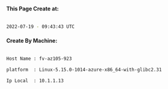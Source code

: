 
   
#### This Page Create at:

```bash

2022-07-19 - 09:43:43 UTC

```

#### Create By Machine:

```bash

Host Name : fv-az105-923

platform  : Linux-5.15.0-1014-azure-x86_64-with-glibc2.31

Ip Local  : 10.1.1.13

```

